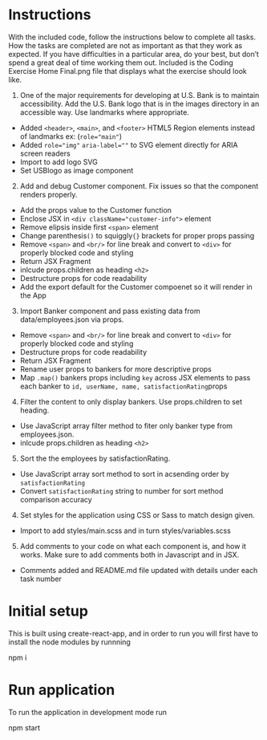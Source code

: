 # Instructions

With the included code, follow the instructions below to complete all tasks. How the tasks are completed are not as important as that they work as expected. If you have difficulties in a particular area, do your best, but don’t spend a great deal of time working them out. Included is the Coding Exercise Home Final.png file that displays what the exercise should look like.

1. One of the major requirements for developing at U.S. Bank is to maintain accessibility. Add the U.S. Bank logo that is in the images directory in an accessible way. Use landmarks where appropriate.

  *  Added `<header>`, `<main>`, and `<footer>` HTML5 Region elements instead of landmarks ex: (`role="main"`)
  * Added `role="img"` `aria-label=""` to SVG element directly for ARIA screen readers
  * Import to add logo SVG
  * Set USBlogo as image component

2. Add and debug Customer component. Fix issues so that the component renders properly.

  * Add the props value to the Customer function
  * Enclose JSX in `<div className="customer-info">` element
  * Remove elipsis inside first `<span>` element
  * Change parenthesis`()` to squiggly`{}` brackets for proper props passing
  * Remove `<span>` and `<br/>` for line break and convert to `<div>` for properly blocked code and styling
  * Return JSX Fragment 
  * inlcude props.children as heading `<h2>`
  * Destructure props for code readability
  * Add the export default for the Customer compoenet so it will render in the App

3. Import Banker component and pass existing data from data/employees.json via props.

  * Remove `<span>` and `<br/>` for line break and convert to `<div>` for properly blocked code and styling
  * Destructure props for code readability 
  * Return JSX Fragment
  * Rename user props to bankers for more descriptive props
  * Map `.map()` bankers props including `key` across JSX elements to pass each banker to `id, userName, name, satisfactionRating`props

4. Filter the content to only display bankers. Use props.children to set heading.

  *  Use JavaScript array filter method to fiter only banker type from employees.json.
  * inlcude props.children as heading `<h2>`

5. Sort the the employees by satisfactionRating.

  * Use JavaScript array sort method to sort in acsending order by `satisfactionRating`
  * Convert `satisfactionRating` string to number for sort method comparison accuracy

4. Set styles for the application using CSS or Sass to match design given.

  * Import to add styles/main.scss and in turn styles/variables.scss 

5. Add comments to your code on what each component is, and how it works. Make sure to add comments both in Javascript and in JSX.

  * Comments added and README.md file updated with details under each task number


# Initial setup
This is built using create-react-app, and in order to run you will first have to install the node modules by runnning

npm i

# Run application
To run the application in development mode run

npm start
